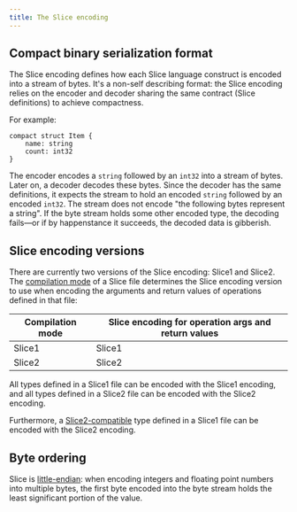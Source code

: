 ```yaml
---
title: The Slice encoding
---
```


## Compact binary serialization format

The Slice encoding defines how each Slice language construct is encoded into a stream of bytes. It's a non-self
describing format: the Slice encoding relies on the encoder and decoder sharing the same contract (Slice definitions) to
achieve compactness.

For example:

```slice
compact struct Item {
    name: string
    count: int32
}
```

The encoder encodes a `string` followed by an `int32` into a stream of bytes. Later on, a decoder decodes these bytes.
Since the decoder has the same definitions, it expects the stream to hold an encoded `string` followed by an
encoded `int32`. The stream does not encode "the following bytes represent a string". If the byte stream holds some
other encoded type, the decoding fails—or if by happenstance it succeeds, the decoded data is gibberish.

## Slice encoding versions

There are currently two versions of the Slice encoding: Slice1 and Slice2. The [compilation mode] of a Slice file
determines the Slice encoding version to use when encoding the arguments and return values of operations defined in that
file:

| Compilation mode | Slice encoding for operation args and return values |
|------------------|-----------------------------------------------------|
| Slice1           | Slice1                                              |
| Slice2           | Slice2                                              |

All types defined in a Slice1 file can be encoded with the Slice1 encoding, and all types defined in a Slice2 file can
be encoded with the Slice2 encoding.

Furthermore, a [Slice2-compatible] type defined in a Slice1 file can be encoded with the Slice2 encoding.

## Byte ordering

Slice is [little-endian]: when encoding integers and floating point numbers into multiple bytes, the first byte encoded
into the byte stream holds the least significant portion of the value.

[compilation mode]: /slice/language-guide/compilation-mode
[little-endian]: https://en.wikipedia.org/wiki/Endianness
[slice2-compatible]: /slice/language-guide/compilation-mode#using-slice1-and-slice2-together
